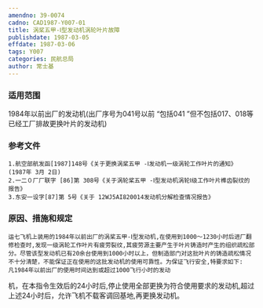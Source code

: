 ```yaml
---
amendno: 39-0074
cadno: CAD1987-Y007-01
title: 涡桨五甲-Ⅰ型发动机涡轮叶片故障
publishdate: 1987-03-05
effdate: 1987-03-06
tags: Y007
categories: 民航总局
author: 常士基
---
```


### 适用范围 
1984年以前出厂的发动机(出厂序号为041号以前 “包括041 ”但不包括017、018等已经工厂排故更换叶片的发动机)

<!--more-->
### 参考文件
    1.航空部航发函[1987]148号《关于更换涡桨五甲 -Ⅰ发动机一级涡轮工作叶片的通知》 (1987年 3月 2日) 
    2.一二０厂厂联字 [86]第 308号《关于涡轮桨五甲 -Ⅰ型发动机涡轮Ⅰ级工作叶片榫齿裂纹的报告》
    3.东安一设字[87]第 5号《关于 12WJ5AI820014发动机分解检查情况报告》

### 原因、措施和规定 
    运七飞机上装用的1984年以前出厂的涡桨五甲-Ⅰ型发动机,在使用到1000～1230小时后进厂翻修检查时,发现一级涡轮工作叶片有疲劳裂纹,其疲劳源主要产生于叶片铸造时产生的组织疏松部分。尽管该型发动机已有20余台使用到1000小时以上，但制造部门对这批叶片的铸造疏松情况不十分清楚，不能保证正在使用的这批发动机的使用可靠性。为保证飞行安全,特要求如下: 
    凡1984年以前出厂的使用时间达到或超过1000飞行小时的发动
  
机，在本指令生效后的24小时后,停止使用全部更换为符合使用要求的发动机,超过上述24小时后，允许飞机不载客调回基地,再更换发动机。
